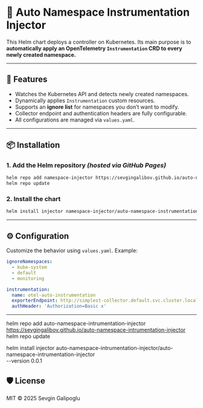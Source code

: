 # 🧠 Auto Namespace Instrumentation Injector

This Helm chart deploys a controller on Kubernetes. Its main purpose is to **automatically apply an OpenTelemetry `Instrumentation` CRD to every newly created namespace.**

---

## 🚀 Features

- Watches the Kubernetes API and detects newly created namespaces.
- Dynamically applies `Instrumentation` custom resources.
- Supports an **ignore list** for namespaces you don’t want to modify.
- Collector endpoint and authentication headers are fully configurable.
- All configurations are managed via `values.yaml`.

---

## 📦 Installation

### 1. Add the Helm repository _(hosted via GitHub Pages)_

```bash
helm repo add namespace-injector https://sevgingalibov.github.io/auto-namespace-instrumentation
helm repo update
```

### 2. Install the chart

```bash
helm install injector namespace-injector/auto-namespace-instrumentation-injector --version 0.0.1
```

---

## ⚙️ Configuration

Customize the behavior using `values.yaml`. Example:

```yaml
ignoreNamespaces:
  - kube-system
  - default
  - monitoring

instrumentation:
  name: otel-auto-instrumentation
  exporterEndpoint: http://simplest-collector.default.svc.cluster.local:4318
  authHeader: 'Authorization=Basic x'
```

---

helm repo add auto-namespace-intrumentation-injector https://sevgingalibov.github.io/auto-namespace-intrumentation-injector
helm repo update


helm install injector auto-namespace-intrumentation-injector/auto-namespace-intrumentation-injector \
 --version 0.0.1


## 🛡️ License

MIT © 2025 Sevgin Galipoglu
